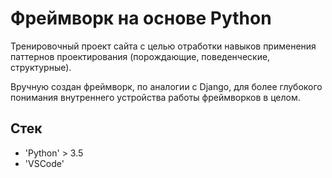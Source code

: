 # Фреймворк на основе Python

Тренировочный проект сайта с целью отработки навыков применения паттернов проектирования (порождающие, поведенческие, структурные).

Вручную создан фреймворк, по аналогии с Django, для более глубокого понимания внутреннего устройства работы фреймворков в целом.

## Стек

* 'Python' > 3.5
* 'VSCode'

